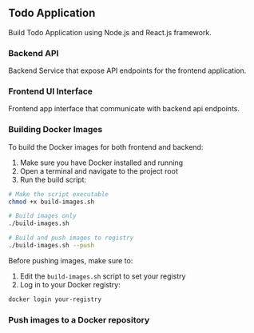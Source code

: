 ## Todo Application
Build Todo Application using Node.js and React.js framework.

### Backend API
Backend Service that expose API endpoints for the frontend application.

### Frontend UI Interface
Frontend app interface that communicate with backend api endpoints.

### Building Docker Images
To build the Docker images for both frontend and backend:

1. Make sure you have Docker installed and running
2. Open a terminal and navigate to the project root
3. Run the build script:

```bash
# Make the script executable
chmod +x build-images.sh

# Build images only
./build-images.sh

# Build and push images to registry
./build-images.sh --push
```

Before pushing images, make sure to:
1. Edit the `build-images.sh` script to set your registry
2. Log in to your Docker registry:
```bash
docker login your-registry
```

### Push images to a Docker repository